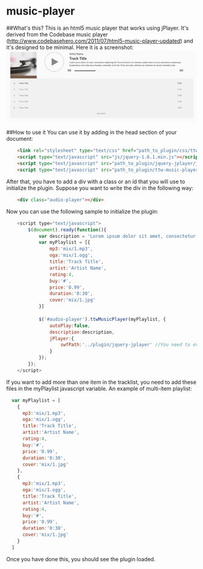 # music-player

##What's this?
This is an html5 music player that works using jPlayer.
It's derived from the Codebase music player (http://www.codebasehero.com/2011/07/html5-music-player-updated)
and it's designed to be minimal.
Here it is a screenshot:
![Alt text](screenshot.gif?raw=true "Screenshot")

##How to use it
You can use it by adding in the head section of your document:
```html
    <link rel="stylesheet" type="text/css" href="path_to_plugin/css/ttw-music-player.css">
    <script type="text/javascript" src="js/jquery-1.6.1.min.js"></script>
    <script type="text/javascript" src="path_to_plugin/jquery-jplayer/jquery.jplayer.js"></script>
    <script type="text/javascript" src="path_to_plugin/ttw-music-player.js"></script>
```

After that, you have to add a div with a class or an id that you will use to initialize the plugin.
Suppose you want to write the div in the following way:
```html
    <div class="audio-player"></div>
```

Now you can use the following sample to initialize the plugin:
```javascript
    <script type="text/javascript">
        $(document).ready(function(){
            var description = 'Lorem ipsum dolor sit amet, consectetur adipiscing elit. Fusce id tortor nisi. Aenean sodales diam ac lacus elementum scelerisque. Suspendisse a dui vitae lacus faucibus venenatis vel id nisl. Proin orci ante, ultricies nec interdum at, iaculis venenatis nulla. ';
            var myPlaylist = [{
                mp3:'mix/1.mp3',
                oga:'mix/1.ogg',
                title:'Track Title',
                artist:'Artist Name',
                rating:4,
                buy:'#',
                price:'0.99',
                duration:'0:30',
                cover:'mix/1.jpg'
            }]
  
            $('#audio-player').ttwMusicPlayer(myPlaylist, {
                autoPlay:false,
                description:description,
                jPlayer:{
                    swfPath:'../plugin/jquery-jplayer' //You need to override the default swf path any time the directory structure changes
                }
            });
        });
    </script>
```
If you want to add more than one item in the tracklist, you need to add these files in the myPlaylist javascript variable.
An example of multi-item playlist:
```javascript
  var myPlaylist = [
    {
      mp3:'mix/1.mp3',
      oga:'mix/1.ogg',
      title:'Track Title',
      artist:'Artist Name',
      rating:4,
      buy:'#',
      price:'0.99',
      duration:'0:30',
      cover:'mix/1.jpg'
    },
    {
      mp3:'mix/1.mp3',
      oga:'mix/1.ogg',
      title:'Track Title',
      artist:'Artist Name',
      rating:4,
      buy:'#',
      price:'0.99',
      duration:'0:30',
      cover:'mix/1.jpg'
    }
  ]
```
Once you have done this, you should see the plugin loaded.



